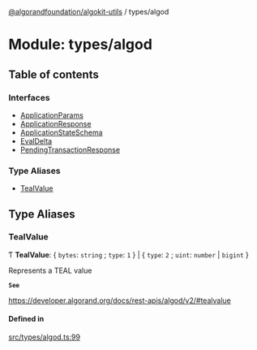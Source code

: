 [@algorandfoundation/algokit-utils](../README.md) / types/algod

# Module: types/algod

## Table of contents

### Interfaces

- [ApplicationParams](../interfaces/types_algod.ApplicationParams.md)
- [ApplicationResponse](../interfaces/types_algod.ApplicationResponse.md)
- [ApplicationStateSchema](../interfaces/types_algod.ApplicationStateSchema.md)
- [EvalDelta](../interfaces/types_algod.EvalDelta.md)
- [PendingTransactionResponse](../interfaces/types_algod.PendingTransactionResponse.md)

### Type Aliases

- [TealValue](types_algod.md#tealvalue)

## Type Aliases

### TealValue

Ƭ **TealValue**: { `bytes`: `string` ; `type`: ``1``  } \| { `type`: ``2`` ; `uint`: `number` \| `bigint`  }

Represents a TEAL value

**`See`**

https://developer.algorand.org/docs/rest-apis/algod/v2/#tealvalue

#### Defined in

[src/types/algod.ts:99](https://github.com/algorandfoundation/algokit-utils-ts/blob/main/src/types/algod.ts#L99)
